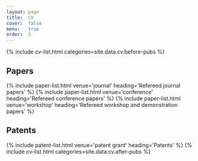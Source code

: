 ```yaml
---
layout: page
title:  CV
cover:  false
menu:   true
order:  5
---
```


{% include cv-list.html categories=site.data.cv.before-pubs %}
<h2>Papers</h2>
{% include paper-list.html venue='journal' heading='Refereed journal papers' %}
{% include paper-list.html venue='conference' heading='Refereed conference papers' %}
{% include paper-list.html venue='workshop' heading='Refereed workshop and demonstration papers' %}
<h2>Patents</h2>
{% include patent-list.html venue='patent grant' heading='Patents' %}
{% include cv-list.html categories=site.data.cv.after-pubs %}



